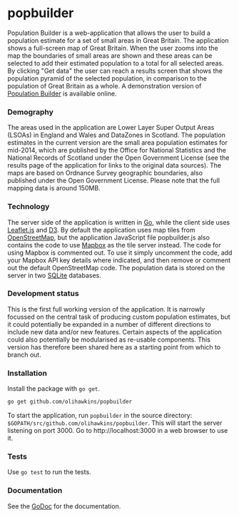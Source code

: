 # popbuilder
Population Builder is a web-application that allows the user to build a population estimate for a set of small areas in Great Britain. The application shows a full-screen map of Great Britain. When the user zooms into the map the boundaries of small areas are shown and these areas can be selected to add their estimated population to a total for all selected areas. By clicking "Get data" the user can reach a results screen that shows the population pyramid of the selected population, in comparison to the population of Great Britain as a whole. A demonstration version of [Population Builder][pb] is available online.

### Demography

The areas used in the application are Lower Layer Super Output Areas (LSOAs) in England and Wales and DataZones in Scotland. The population estimates in the current version are the small area population estimates for mid-2014, which are published by the Office for National Statistics and the National Records of Scotland under the Open Government License (see the results page of the application for links to the original data sources). The maps are based on Ordnance Survey geographic boundaries, also published under the Open Government License. Please note that the full mapping data is around 150MB.

### Technology

The server side of the application is written in [Go][go], while the client side uses [Leaflet.js][lf] and [D3][d3]. By default the application uses map tiles from [OpenStreetMap][os], but the application JavaScript file popbuilder.js also contains the code to use [Mapbox][mb] as the tile server instead. The code for using Mapbox is commented out. To use it simply uncomment the code, add your Mapbox API key details where indicated, and then remove or comment out the default OpenStreetMap code. The population data is stored on the server in two [SQLite][sl] databases.

### Development status

This is the first full working version of the application. It is narrowly focussed on the central task of producing custom population estimates, but it could potentially be expanded in a number of different directions to include new data and/or new features. Certain aspects of the application could also potentially be modularised as re-usable components. This version has therefore been shared here as a starting point from which to branch out.

### Installation
Install the package with `go get`.

```sh
go get github.com/olihawkins/popbuilder
```

To start the application, run `popbuilder` in the source directory: `$GOPATH/src/github.com/olihawkins/popbuilder`. This will start the server listening on port 3000. Go to http://localhost:3000 in a web browser to use it.

### Tests
Use `go test` to run the tests.

### Documentation
See the [GoDoc][gd] for the documentation.

   [pb]: <http://popbuilder.uk>
   [go]: <https://golang.org/>
   [lf]: <http://leafletjs.com/>
   [d3]: <http://d3js.org/>
   [os]: <http://www.openstreetmap.org/>
   [mb]: <https://www.mapbox.com/>
   [sl]: <https://www.sqlite.org/>
   [gd]: <https://godoc.org/github.com/olihawkins/popbuilder>
